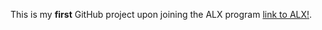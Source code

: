 This is my **first** GitHub project upon joining the ALX program [link to ALX!](https://www.alxafrica.com/).